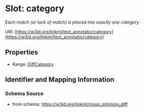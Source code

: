 # Slot: category
_Each match (or lack of match) is placed into exactly one category_


URI: [https://w3id.org/linkml/text_annotator/category](https://w3id.org/linkml/text_annotator/category)



<!-- no inheritance hierarchy -->


## Properties

 * Range: [DiffCategory](DiffCategory.md)



## Identifier and Mapping Information







### Schema Source


* from schema: https://w3id.org/linkml/cross_ontology_diff



